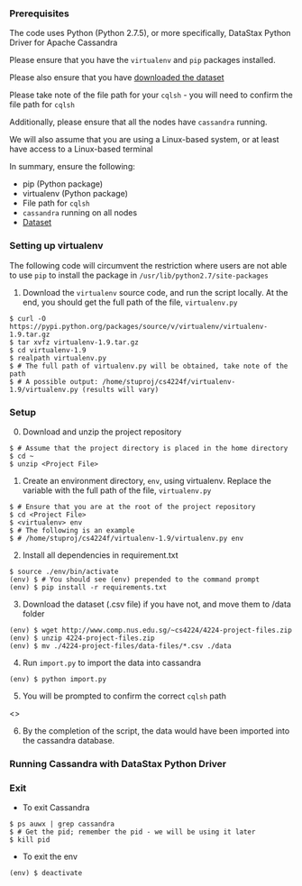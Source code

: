 ### Prerequisites

The code uses Python (Python 2.7.5), or more specifically, DataStax Python Driver for Apache Cassandra

Please ensure that you have the `virtualenv` and `pip` packages installed.

Please also ensure that you have [downloaded the dataset](http://www.comp.nus.edu.sg/~cs4224/4224-project-files.zip)

Please take note of the file path for your `cqlsh` - you will need to confirm the file path for `cqlsh`

Additionally, please ensure that all the nodes have `cassandra` running.

We will also assume that you are using a Linux-based system, or at least have access to a Linux-based terminal

In summary, ensure the following:

* pip (Python package)
* virtualenv (Python package)
* File path for `cqlsh`
* `cassandra` running on all nodes
* [Dataset](http://www.comp.nus.edu.sg/~cs4224/4224-project-files.zip)

### Setting up virtualenv

The following code will circumvent the restriction where users are not able to use `pip` to install the package in `/usr/lib/python2.7/site-packages`

1. Download the `virtualenv` source code, and run the script locally. At the end, you should get the full path of the file, `virtualenv.py`

```
$ curl -O https://pypi.python.org/packages/source/v/virtualenv/virtualenv-1.9.tar.gz
$ tar xvfz virtualenv-1.9.tar.gz
$ cd virtualenv-1.9
$ realpath virtualenv.py
$ # The full path of virtualenv.py will be obtained, take note of the path
$ # A possible output: /home/stuproj/cs4224f/virtualenv-1.9/virtualenv.py (results will vary)
```

### Setup

0. Download and unzip the project repository

```
$ # Assume that the project directory is placed in the home directory
$ cd ~
$ unzip <Project File>
```

1. Create an environment directory, `env`, using virtualenv. Replace the variable <virtualenv> with the full path of the file, `virtualenv.py`

```
$ # Ensure that you are at the root of the project repository
$ cd <Project File>
$ <virtualenv> env
$ # The following is an example
$ # /home/stuproj/cs4224f/virtualenv-1.9/virtualenv.py env
```

2. Install all dependencies in requirement.txt

```
$ source ./env/bin/activate
(env) $ # You should see (env) prepended to the command prompt
(env) $ pip install -r requirements.txt
```

3. Download the dataset (.csv file) if you have not, and move them to /data folder

```
(env) $ wget http://www.comp.nus.edu.sg/~cs4224/4224-project-files.zip
(env) $ unzip 4224-project-files.zip
(env) $ mv ./4224-project-files/data-files/*.csv ./data
```

4. Run `import.py` to import the data into cassandra

```
(env) $ python import.py
```

5. You will be prompted to confirm the correct `cqlsh` path

<<Insert Image>>

6. By the completion of the script, the data would have been imported into the cassandra database.

### Running Cassandra with DataStax Python Driver


### Exit

* To exit Cassandra

```
$ ps auwx | grep cassandra
$ # Get the pid; remember the pid - we will be using it later
$ kill pid
```

* To exit the env

```
(env) $ deactivate
```
